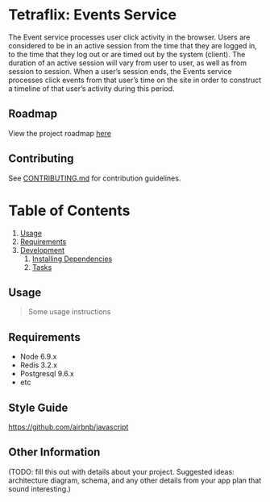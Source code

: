# Tetraflix: Events Service

The Event service processes user click activity in the browser. Users are considered to be in an active session from the time that they are logged in, to the time that they log out or are timed out by the system (client). The duration of an active session will vary from user to user, as well as from session to session. When a user’s session ends, the Events service processes click events from that user’s time on the site in order to construct a timeline of that user’s activity during this period.

## Roadmap

View the project roadmap [here](LINK_TO_DOC)

## Contributing

See [CONTRIBUTING.md](CONTRIBUTING.md) for contribution guidelines.

# Table of Contents

1. [Usage](#Usage)
1. [Requirements](#requirements)
1. [Development](#development)
    1. [Installing Dependencies](#installing-dependencies)
    1. [Tasks](#tasks)

## Usage

> Some usage instructions

## Requirements

- Node 6.9.x
- Redis 3.2.x
- Postgresql 9.6.x
- etc

## Style Guide

https://github.com/airbnb/javascript

## Other Information

(TODO: fill this out with details about your project. Suggested ideas: architecture diagram, schema, and any other details from your app plan that sound interesting.)

